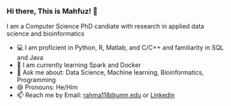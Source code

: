 ### Hi there, This is Mahfuz! 👋
I am a Computer Science PhD candiate with research in applied data science and bioinformatics
- :computer: I am proficient in Python, R, Matlab, and C/C++ and familiarity in SQL and Java
- 🌱 I am currently learning Spark and Docker
- 💬 Ask me about: Data Science, Machine learning, Bioinformatics, Programming 
- 😄 Pronouns: He/Him
- 📫 Reach me by Email: rahma118@umn.edu or [Linkedin](https://www.linkedin.com/in/mahfuzur-rahman-ahm/)

<!--
**mahfuz05062/mahfuz05062** is a ✨ _special_ ✨ repository because its `README.md` (this file) appears on your GitHub profile.

Here are some ideas to get you started:

- 🔭 I’m currently working on ...
- 🌱 I’m currently learning ...
- 👯 I’m looking to collaborate on ...
- 🤔 I’m looking for help with ...
- 💬 Ask me about ...
- 📫 How to reach me: ...
- 😄 Pronouns: ...
- ⚡ Fun fact: ...

- Help: https://guides.github.com/pdfs/markdown-cheatsheet-online.pdf
- https://github.com/ikatyang/emoji-cheat-sheet/blob/master/README.md
- https://github.com/chienleow
-->
